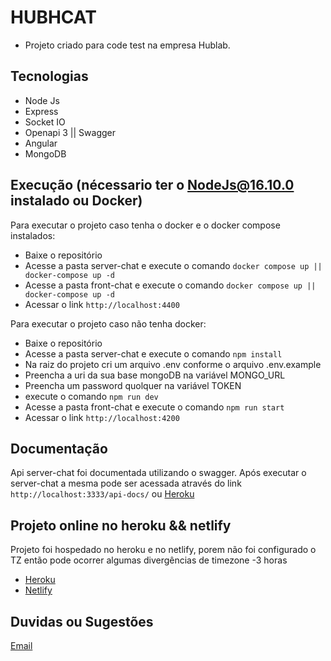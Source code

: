 # HUBHCAT  

- Projeto criado para code test na empresa Hublab.  

## Tecnologias  

- Node Js  
- Express  
- Socket IO  
- Openapi 3 || Swagger  
- Angular  
- MongoDB

## Execução (nécessario ter o NodeJs@16.10.0 instalado ou Docker)  

Para executar o projeto caso tenha o docker e o docker compose instalados:  
- Baixe o repositório  
- Acesse a pasta server-chat e execute o comando `docker compose up || docker-compose up -d`  
- Acesse a pasta front-chat e execute o comando `docker compose up || docker-compose up -d`  
- Acessar o link `http://localhost:4400`  

Para executar o projeto caso não tenha docker:
- Baixe o repositório  
- Acesse a pasta server-chat e execute o comando `npm install`  
- Na raiz do projeto cri um arquivo .env conforme o arquivo .env.example  
- Preencha a uri da sua base mongoDB na variável MONGO_URL  
- Preencha um password quolquer na variável TOKEN
- execute o comando `npm run dev`  
- Acesse a pasta front-chat e execute o comando `npm run start`   
- Acessar o link `http://localhost:4200`  

## Documentação  

Api server-chat foi documentada utilizando o swagger. Após executar o server-chat a mesma pode ser acessada através do link `http://localhost:3333/api-docs/` ou   [Heroku](https://hubchat-test.herokuapp.com/api-docs/) 

## Projeto online no heroku &&  netlify  

Projeto foi hospedado no heroku e no netlify, porem não foi configurado o TZ então pode ocorrer algumas divergências de timezone -3 horas  
- [Heroku](https://hubchat-test.herokuapp.com/api-docs/)  
- [Netlify](https://hublab-chat.netlify.app/#/chat/login)  



## Duvidas ou Sugestões  

[Email](mailto:gustavo93.lima@gmail.com)  

